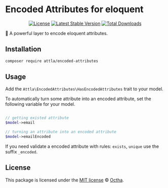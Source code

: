 # Encoded Attributes for eloquent

<p align="center">
<a href="LICENSE"><img src="https://img.shields.io/badge/license-MIT-lightgrey.svg" alt="License"></a>
<a href="https://packagist.org/packages/attla/encoded-attributes"><img src="https://img.shields.io/packagist/v/attla/encoded-attributes" alt="Latest Stable Version"></a>
<a href="https://packagist.org/packages/attla/encoded-attributes"><img src="https://img.shields.io/packagist/dt/attla/encoded-attributes" alt="Total Downloads"></a>
</p>

🔣 A powerful layer to encode eloquent attributes.

## Installation

```bash
composer require attla/encoded-attributes
```

## Usage

Add the `Attla\EncodedAttributes\HasEncodedAttributes` trait to your model.

To automatically turn some attribute into an encoded attribute, set the following variable for your model.

```php

// getting existed attribute
$model->email

// turning an attribute into an encoded attribute
$model->emailEncoded

```

If you need validate a encoded attribute with rules: `exists`, `unique` use the suffix `_encoded`.

## License

This package is licensed under the [MIT license](LICENSE) © [Octha](https://octha.com).
